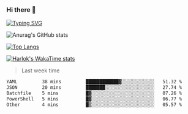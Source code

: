 ### Hi there 👋

<!--
**wray-le/wray-lee* is a ✨ _special_ ✨ repository because its `README.md` (this file) appears on your GitHub profile.

Here are some ideas to get you started:

- 🔭 I’m currently working on ...
- 🌱 I’m currently learning ...
- 👯 I’m looking to collaborate on ...
- 🤔 I’m looking for help with ...
- 💬 Ask me about ...
- 📫 How to reach me: ...
- 😄 Pronouns: ...
- ⚡ Fun fact: ...
-->
[![Typing SVG](https://readme-typing-svg.herokuapp.com?color=91BEF0&vCenter=true&lines=This+is+Wray's+profile;A+noob+developer)](https://git.io/typing-svg)


![Anurag's GitHub stats](https://github-readme-stats.vercel.app/api?username=wray-lee&show_icons=true&theme=tokyonight)


[![Top Langs](https://github-readme-stats.vercel.app/api/top-langs/?username=wray-lee&exclude_repo=wray-lee.github.io,wray-lee&layout=donut)](https://github.com/anuraghazra/github-readme-stats)


[![Harlok's WakaTime stats](https://github-readme-stats.vercel.app/api/wakatime?username=wray)](https://github.com/anuraghazra/github-readme-stats)

> Last week time

<!--START_SECTION:waka-->

```txt
YAML         38 mins         ████████████▓░░░░░░░░░░░░   51.32 %
JSON         20 mins         ███████░░░░░░░░░░░░░░░░░░   27.74 %
Batchfile    5 mins          █▓░░░░░░░░░░░░░░░░░░░░░░░   07.26 %
PowerShell   5 mins          █▓░░░░░░░░░░░░░░░░░░░░░░░   06.77 %
Other        4 mins          █▒░░░░░░░░░░░░░░░░░░░░░░░   05.57 %
```

<!--END_SECTION:waka-->
